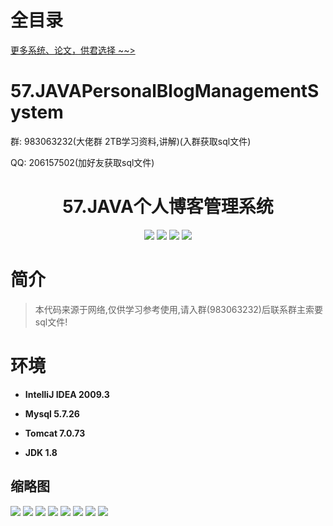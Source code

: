 # 全目录

[更多系统、论文，供君选择 ~~>](https://www.yuque.com/wisebit/blog)

# 57.JAVAPersonalBlogManagementSystem

<p>群: 983063232(大佬群 2TB学习资料,讲解)(入群获取sql文件)</p>
<p>QQ: 206157502(加好友获取sql文件)</p>

<p><h1 align="center">57.JAVA个人博客管理系统</h1></p>


<p align="center">
	<img src="https://img.shields.io/badge/jdk-1.8-orange.svg"/>
    <img src="https://img.shields.io/badge/spring-5.x-lightgrey.svg"/>
    <img src="https://img.shields.io/badge/mybatis-3.x-blue.svg"/>
    <img src="https://img.shields.io/badge/springMVC-3.x-yellow.svg"/>
</p>

# 简介


> 本代码来源于网络,仅供学习参考使用,请入群(983063232)后联系群主索要sql文件!


# 环境

- <b>IntelliJ IDEA 2009.3</b>

- <b>Mysql 5.7.26</b>

- <b>Tomcat 7.0.73</b>

- <b>JDK 1.8</b>


## 缩略图

![](https://bitwise.oss-cn-heyuan.aliyuncs.com/2024/9/10/b9433770-c064-4b55-b71a-90b1d2ce6606.png)
![](https://bitwise.oss-cn-heyuan.aliyuncs.com/2024/9/10/835631f7-54d3-4b64-b33c-6e528c00c3e9.png)
![](https://bitwise.oss-cn-heyuan.aliyuncs.com/2024/9/10/cf224e22-ca4a-4dd9-917e-2c1451b77166.png)
![](https://bitwise.oss-cn-heyuan.aliyuncs.com/2024/9/10/e492895f-c2c9-45b8-a3eb-9d617b49b9ce.png)
![](https://bitwise.oss-cn-heyuan.aliyuncs.com/2024/9/10/411e3e58-7d4e-4dcd-88d3-0b32af87ff24.png)
![](https://bitwise.oss-cn-heyuan.aliyuncs.com/2024/9/10/0158a86b-6f4c-4382-93cb-372c526f1270.png)
![](https://bitwise.oss-cn-heyuan.aliyuncs.com/2024/9/10/77ef6fed-745d-44bc-a80e-8efa426c1a37.png)
![](https://bitwise.oss-cn-heyuan.aliyuncs.com/2024/9/10/a0113e41-e6d8-4055-a69e-afc6509d0b41.png)



